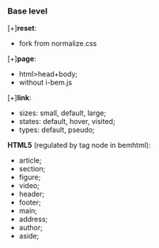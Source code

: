 ### Base level

[+]__reset__:

- fork from normalize.css

[+]__page__:

- html>head+body;
- without i-bem.js

[+]__link__:

- sizes: small, default, large;
- states: default, hover, visited;
- types: default, pseudo;

__HTML5__ (regulated by tag node in bemhtml):

- article;
- section;
- figure;
- video;
- header;
- footer;
- main;
- address;
- author;
- aside;
